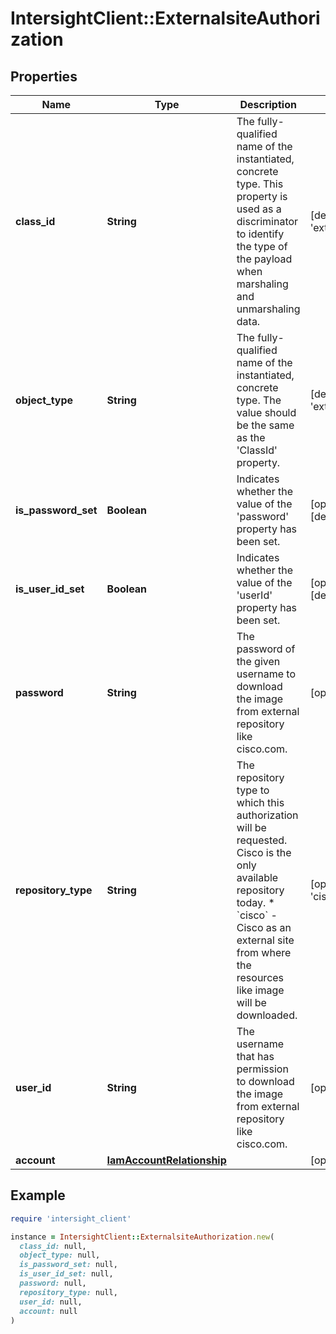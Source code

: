 # IntersightClient::ExternalsiteAuthorization

## Properties

| Name | Type | Description | Notes |
| ---- | ---- | ----------- | ----- |
| **class_id** | **String** | The fully-qualified name of the instantiated, concrete type. This property is used as a discriminator to identify the type of the payload when marshaling and unmarshaling data. | [default to &#39;externalsite.Authorization&#39;] |
| **object_type** | **String** | The fully-qualified name of the instantiated, concrete type. The value should be the same as the &#39;ClassId&#39; property. | [default to &#39;externalsite.Authorization&#39;] |
| **is_password_set** | **Boolean** | Indicates whether the value of the &#39;password&#39; property has been set. | [optional][readonly][default to false] |
| **is_user_id_set** | **Boolean** | Indicates whether the value of the &#39;userId&#39; property has been set. | [optional][readonly][default to false] |
| **password** | **String** | The password of the given username to download the image from external repository like cisco.com. | [optional] |
| **repository_type** | **String** | The repository type to which this authorization will be requested. Cisco is the only available repository today. * &#x60;cisco&#x60; - Cisco as an external site from where the resources like image will be downloaded. | [optional][default to &#39;cisco&#39;] |
| **user_id** | **String** | The username that has permission to download the image from external repository like cisco.com. | [optional] |
| **account** | [**IamAccountRelationship**](IamAccountRelationship.md) |  | [optional] |

## Example

```ruby
require 'intersight_client'

instance = IntersightClient::ExternalsiteAuthorization.new(
  class_id: null,
  object_type: null,
  is_password_set: null,
  is_user_id_set: null,
  password: null,
  repository_type: null,
  user_id: null,
  account: null
)
```


